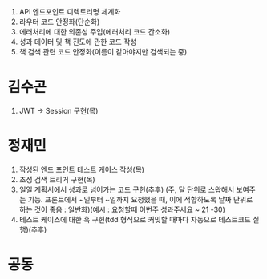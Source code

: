 1. API 엔드포인트 디렉토리명 체계화
2. 라우터 코드 안정화(단순화)
3. 에러처리에 대한 의존성 주입(에러처리 코드 간소화)
4. 성과 데이터 및 책 진도에 관한 코드 작성
5. 책 검색 관련 코드 안정화(이름이 같아야지만 검색되는 중)

# 김수곤
1. JWT -> Session 구현(목)

# 정재민
1. 작성된 엔드 포인트 테스트 케이스 작성(목)
2. 초성 검색 트리거 구현(목)
3. 일일 계획서에서 성과로 넘어가는 코드 구현(추후) (주, 달 단위로 스왑해서 보여주는 기능. 프론트에서 ~일부터 ~일까지 요청했을 때, 이에 적합하도록 날짜 단위로 하는 것이 좋음 : 일반화)(예시 : 요청할때 이번주 성과주세요 ~ 21 -30)
4. 테스트 케이스에 대한 훅 구현(tdd 형식으로 커밋할 때마다 자동으로 테스트코드 실행)(추후)

# 공동
